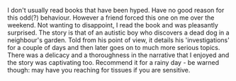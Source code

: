 I don't usually read books that have been hyped. Have no good reason for this odd(?) behaviour. However a friend forced this one on me over the weekend. Not wanting to disappoint, I read the book and was pleasantly surprised. The story is that of an autistic boy who discovers a dead dog in a neighbour's garden. Told from his point of view, it details his 'investigations' for a couple of days and then later goes on to much more serious topics. There was a delicacy and a thoroughness in the narrative that I enjoyed and the story was captivating too. Recommend it for a rainy day - be warned though: may have you reaching for tissues if you are sensitive.